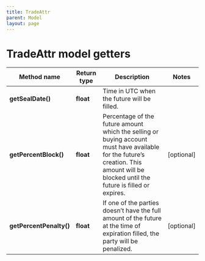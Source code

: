 ```yaml
---
title: TradeAttr
parent: Model
layout: page
---
```


# TradeAttr model getters

Method name | Return type | Description | Notes
------------ | ------------- | ------------- | -------------
**getSealDate()** | **float** | Time in UTC when the future will be filled. |
**getPercentBlock()** | **float** | Percentage of the future amount which the selling or buying account must have available for the future’s creation. This amount will be blocked until the future is filled or expires. | [optional]
**getPercentPenalty()** | **float** | If one of the parties doesn’t have the full amount of the future at the time of expiration filled, the party will be penalized. | [optional]

